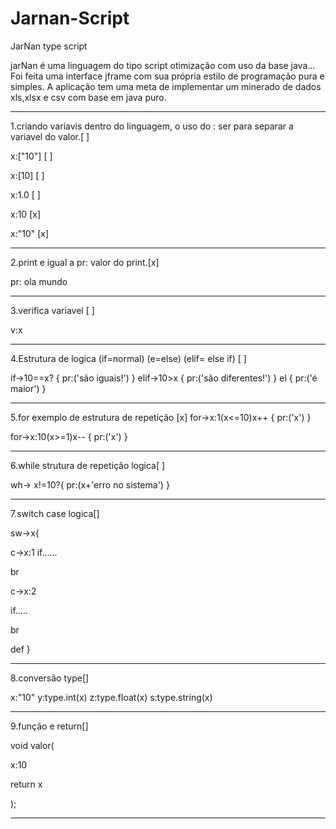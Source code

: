 # Jarnan-Script

JarNan type script


jarNan é uma linguagem do tipo script otimização com uso da base java...
Foi feita uma interface jframe com sua própria estilo de programação pura e simples.
A aplicação tem uma meta de implementar um minerado de dados xls,xlsx e csv com base em java puro.
_______________________________________________________________________________________________________________

1.criando variavis dentro do linguagem, o uso do : ser para separar a variavel do valor.[ ]

x:["10"] [ ] 

x:[10]   [ ]

x:1.0    [ ]

x:10     [x]

x:"10"   [x]

_______________________________________________________________________________________________________________

2.print e igual a pr: valor do print.[x]

pr: ola mundo
_______________________________________________________________________________________________________________
3.verifica variavel [ ]

v:x

_______________________________________________________________________________________________________________
4.Estrutura de logica (if=normal) (e=else) (elif= else if) [ ]

if->10==x?
{
pr:('são iguais!')
}
elif->10>x
{
pr:('são diferentes!')
}
el
{
pr:('é maior')
}

_______________________________________________________________________________________________________________


5.for exemplo de estrutura de repetição [x]
for->x:1(x<=10)x++
{
pr:('x')
}

for->x:10(x>=1)x--
{
pr:('x')
}
_______________________________________________________________________________________________________________
6.while strutura de repetição logica[ ]

wh-> x!=10?{
pr:(x+'erro no sistema')
}
_______________________________________________________________________________________________________________

7.switch case logica[]

sw->x{

c->x:1
if......

br

c->x:2

if.....

br

def
}
_______________________________________________________________________________________________________________

8.conversão type[]

x:"10"
y:type.int(x)
z:type.float(x)
s:type.string(x)

_______________________________________________________________________________________________________________
9.função e return[]

void valor(

x:10

return x

);
___________________________________________________________________________



